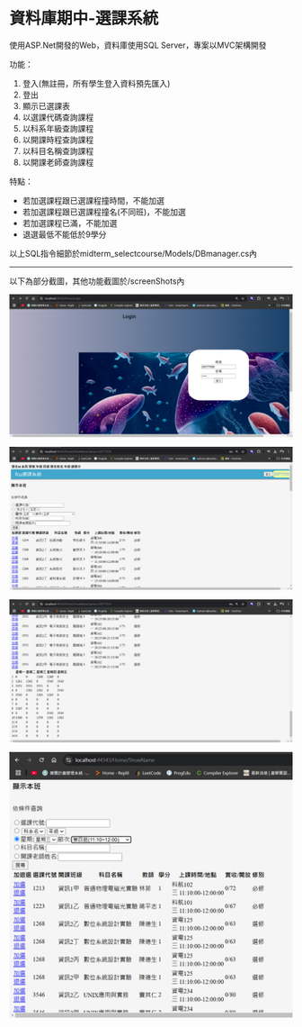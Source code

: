 <h1>資料庫期中-選課系統</h1>
使用ASP.Net開發的Web，資料庫使用SQL Server，專案以MVC架構開發

功能：
<ol>
<li>登入(無註冊，所有學生登入資料預先匯入)</li>
<li>登出</li>
<li>顯示已選課表</li>
<li>以選課代碼查詢課程</li>
<li>以科系年級查詢課程</li>
<li>以開課時程查詢課程</li>
<li>以科目名稱查詢課程</li>
<li>以開課老師查詢課程</li>
</ol>

特點：
 - 若加選課程跟已選課程撞時間，不能加選
 - 若加選課程跟已選課程撞名(不同班)，不能加選
 - 若加選課程已滿，不能加選
 - 退選最低不能低於9學分

以上SQL指令細節於midterm_selectcourse/Models/DBmanager.cs內

---

以下為部分截圖，其他功能截圖於/screenShots內

![登入](/screenShots/login.png "登入頁面")

![主頁面](/screenShots/mainPage.png "主頁面")

![快捷顯示課表](/screenShots/schedule.png "快捷顯示課表")

![以時段搜尋課程](/screenShots/weekSearch.png "以時段搜尋課程")



